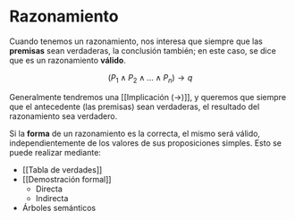 # Razonamiento
Cuando tenemos un razonamiento, nos interesa que siempre que las **premisas** sean verdaderas, la conclusión también; en este caso, se dice que es un razonamiento **válido**.

$$
(P_1 \land P_2 \land ... \land P_n) \rightarrow q
$$

Generalmente tendremos una [[Implicación (→)]], y queremos que siempre que el antecedente (las premisas) sean verdaderas, el resultado del razonamiento sea verdadero.

Si la **forma** de un razonamiento es la correcta, el mismo será válido, independientemente de los valores de sus proposiciones simples. Esto se puede realizar mediante:
- [[Tabla de verdades]]
- [[Demostración formal]]
	- Directa
	- Indirecta
- Árboles semánticos
